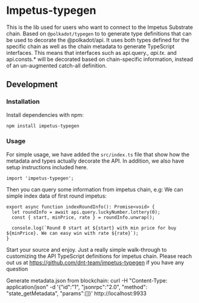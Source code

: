 # Impetus-typegen

This is the lib used for users who want to connect to the Impetus Substrate chain. Based on `@polkadot/typegen` to to generate type definitions that can be used to decorate the @polkadot/api. It uses both types defined for the specific chain as well as the chain metadata to generate TypeScript interfaces. This means that interfaces such as api.query._, api.tx._ and api.consts.\* will be decorated based on chain-specific information, instead of an un-augmented catch-all definition.

## Development

### Installation

Install dependencies with npm:

```bash
npm install impetus-typegen
```

### Usage

For simple usage, we have added the `src/index.ts` file that show how the metadata and types actually decorate the API. In addition, we also have setup instructions included here.

```
import 'impetus-typegen';
```

Then you can query some information from impetus chain, e.g: We can simple index data of first round impetus:

```
export async function indexRoundInfo(): Promise<void> {
  let roundInfo = await api.query.luckyNumber.lottery(0);
  const { start, minPrice, rate } = roundInfo.unwrap();

  console.log(`Round 0 start at ${start} with min price for buy ${minPrice}. We can easy win with rate ${rate}`);
}
```

Start your source and enjoy.
Just a really simple walk-through to customizing the API TypeScript definitions for impetus chain.
Please reach out us at https://github.com/dnt-team/impetus-typegen if you have any question

Generate metadata.json from blockchain: curl -H "Content-Type: application/json" -d '{"id":"1", "jsonrpc":"2.0", "method": "state_getMetadata", "params":[]}' http://localhost:9933
